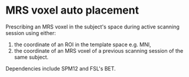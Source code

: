 # MRS voxel auto placement  

Prescribing an MRS voxel in the subject's space during active scanning session using either:

1. the coordinate of an ROI in the template space e.g. MNI, 
2. the coordinate of an MRS voxel of a previous scanning session of the same subject. 

Dependencies include SPM12 and FSL's BET. 
